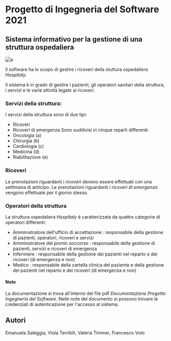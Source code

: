 # Progetto di Ingegneria del Software 2021

## Sistema informativo per la gestione di una struttura ospedaliera

![a](https://user-images.githubusercontent.com/75066505/120789261-b115d700-c531-11eb-9a4f-1f0a526ef6d3.jpg)

Il software ha lo scopo di gestire i ricoveri della stuttura ospedaliera *HospItaly*.

Il sistema è in grado di gestire i pazienti, gli operatori sanitari della struttura, i servizi e le varie attività legate ai ricoveri.

### Servizi della struttura:
I servizi della struttura sono di due tipi:
- Ricoveri 
- Ricoveri di emergenza
Sono suddivisi in cinque reparti differenti: 
- Oncologia (a)
- Chirurgia (b)
- Cardiologia (c)
- Medicina (d)
- Riabilitazione (e)

### Ricoveri 
Le prenotazioni riguardanti i *ricoveri* devono essere effettuati con una settimana di anticipo.
Le prenotazioni riguardanti i *ricoveri di emergenza* vengono effettuate per il giorno stesso.

### Operatori della struttura
La struttura ospedaliera *HospItaly* è caratterizzata da quattro categorie di operatori differenti:
- Amministratore dell'ufficio di accettazione : responsabile della gestione di pazienti, operatori, ricoveri e servizi
- Amministratore del pronto soccorso : responsabile della gestione di pazienti, servizi e ricoveri di emergenza
- Infermiere : responsabile della gestione dei pazienti nel reparto e dei ricoveri (di emergenza e non)
- Medico : responsabile della cartella clinica del paziente e della gestione dei pazienti nel reparto e dei ricoveri (di emergenza e non)

#### Note
La documentazione si trova all'interno del file pdf *Documentazione Progetto Ingegneria del Software*.
Nelle note del documento si possono trovare le credenziali di autenticazione per l'accesso al sistema. 

## Autori 
Emanuela Saleggia, Viola Terribili, Valeria Timmer, Francesco Voto 


